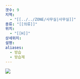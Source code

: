 ```yaml
---
갯수: 9
지역:
  - "[[../../ZONE/사무실|사무실]]"
종류: "[[의류]]"
위치:
  - "[[H]]"
상세위치: 
설명: 
aliases:
  - 방습
  - 방습제
---
```


![](http://192.168.50.22/devices/240821_IMG_0038.jpg)